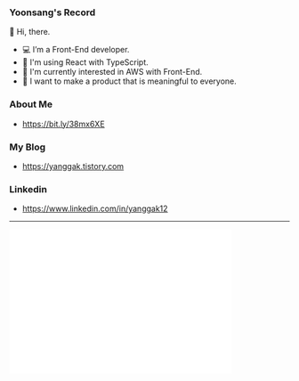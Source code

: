 ### Yoonsang's Record

👋 Hi, there.
- 💻 I’m a Front-End developer.
- 📘 I'm using React with TypeScript.
- 🌴 I'm currently interested in AWS with Front-End.
- 🤩 I want to make a product that is meaningful to everyone.

### About Me
- https://bit.ly/38mx6XE

### My Blog
- https://yanggak.tistory.com

### Linkedin
- https://www.linkedin.com/in/yanggak12
-----
<img align="left" src="/github-metrics.svg" alt="Metrics" width="400" />
<!-- <img align="right" src="https://github-readme-stats.vercel.app/api?username=yanggak12&theme=dark&show_icons=true" alt="stats" width="400" />
<img align="right" src="https://github-readme-stats.vercel.app/api/top-langs/?username=yanggak12&layout=compact&hide=html&langs_count=3&line" alt="language" width="400" height="200" /> -->
</div>
